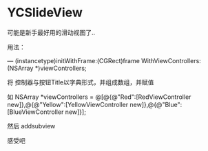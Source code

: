 # YCSlideView

可能是新手最好用的滑动视图了..

用法： 

 — (instancetype)initWithFrame:(CGRect)frame WithViewControllers:(NSArray *)viewControllers;

将 控制器与按钮Title以字典形式，并组成数组，并赋值

如 NSArray *viewControllers = @[@{@"Red":[RedViewController new]},@{@"Yellow":[YellowViewController new]},@{@"Blue":[BlueViewController new]}];

然后 addsubview 

感受吧
